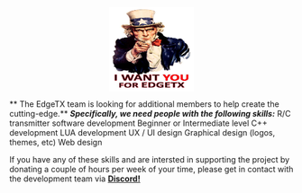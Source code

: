 <p align="center">
<a href="url"><img src="https://github.com/EdgeTX/edgetx.github.io/blob/master/images/unclesam.jpg" align="center" height="150" width="150" ></a>

** The EdgeTX team is looking for additional members to help create the cutting-edge.**
***Specifically, we need people with the following skills:***
R/C transmitter software development 
Beginner or Intermediate level C++ development
LUA development
UX / UI design
Graphical design (logos, themes, etc)
Web design

If you have any of these skills and are intersted in supporting the project by donating a couple of hours per week of your time, please get in contact with the development team via **[Discord!](https://discord.gg/wF9wUKnZ6H)** 


